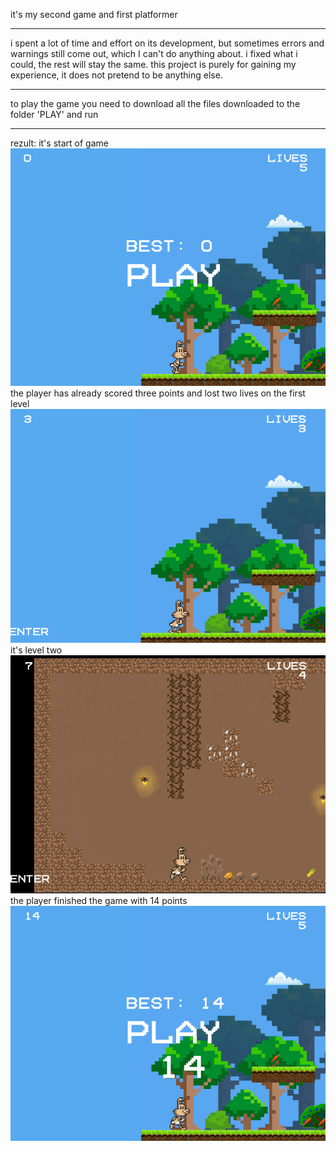 it's my second game and first platformer
***
i spent a lot of time and effort on its development, but sometimes errors and warnings still come out, which I can't do anything about. i fixed what i could, the rest will stay the same. this project is purely for gaining my experience, it does not pretend to be anything else.
***
to play the game you need to download all the files downloaded to the folder 'PLAY' and run
***
rezult: 
it's start of game
![](https://github.com/ajdivotf/bunny/blob/main/results/start.png)
the player has already scored three points and lost two lives on the first level
![](https://github.com/ajdivotf/bunny/blob/main/results/not%20start.png)
it's level two
![](https://github.com/ajdivotf/bunny/blob/main/results/level%20two.png)
the player finished the game with 14 points
![](https://github.com/ajdivotf/bunny/blob/main/results/complete.png)
